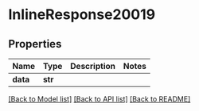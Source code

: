 # InlineResponse20019

## Properties
Name | Type | Description | Notes
------------ | ------------- | ------------- | -------------
**data** | **str** |  | 

[[Back to Model list]](../README.md#documentation-for-models) [[Back to API list]](../README.md#documentation-for-api-endpoints) [[Back to README]](../README.md)


